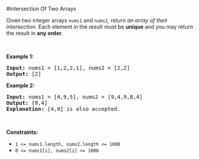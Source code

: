 #Intersection Of Two Arrays
<p>Given two integer arrays <code>nums1</code> and <code>nums2</code>, return <em>an array of their intersection</em>. Each element in the result must be <strong>unique</strong> and you may return the result in <strong>any order</strong>.</p>
<p> </p>
<p><strong class="example">Example 1:</strong></p>
<pre><strong>Input:</strong> nums1 = [1,2,2,1], nums2 = [2,2]
<strong>Output:</strong> [2]
</pre>
<p><strong class="example">Example 2:</strong></p>
<pre><strong>Input:</strong> nums1 = [4,9,5], nums2 = [9,4,9,8,4]
<strong>Output:</strong> [9,4]
<strong>Explanation:</strong> [4,9] is also accepted.
</pre>
<p> </p>
<p><strong>Constraints:</strong></p>
<ul>
<li><code>1 &lt;= nums1.length, nums2.length &lt;= 1000</code></li>
<li><code>0 &lt;= nums1[i], nums2[i] &lt;= 1000</code></li>
</ul>
